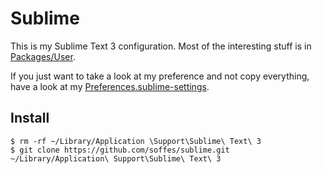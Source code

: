 # Sublime

This is my Sublime Text 3 configuration. Most of the interesting stuff is in [Packages/User](Packages/User).

If you just want to take a look at my preference and not copy everything, have a look at my [Preferences.sublime-settings](Packages/User/Preferences.sublime-settings).

## Install

    $ rm -rf ~/Library/Application \Support\Sublime\ Text\ 3
    $ git clone https://github.com/soffes/sublime.git ~/Library/Application\ Support\Sublime\ Text\ 3

